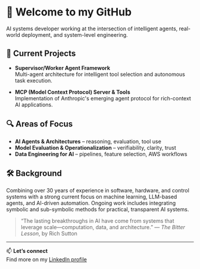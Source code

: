 # 👋 Welcome to my GitHub

AI systems developer working at the intersection of intelligent agents, real-world deployment, and system-level engineering.

## 🧠 Current Projects
- **Supervisor/Worker Agent Framework**  
  Multi-agent architecture for intelligent tool selection and autonomous task execution.  

- **MCP (Model Context Protocol) Server & Tools**  
  Implementation of Anthropic's emerging agent protocol for rich-context AI applications.  

## 🔍 Areas of Focus
- **AI Agents & Architectures** – reasoning, evaluation, tool use  
- **Model Evaluation & Operationalization** – verifiability, clarity, trust  
- **Data Engineering for AI** – pipelines, feature selection, AWS workflows  

## 🛠 Background
Combining over 30 years of experience in software, hardware, and control systems with a strong current focus on machine learning, LLM-based agents, and AI-driven automation. Ongoing work includes integrating symbolic and sub-symbolic methods for practical, transparent AI systems.

> “The lasting breakthroughs in AI have come from systems that leverage scale—computation, data, and architecture.” — *The Bitter Lesson*, by Rich Sutton

---

📫 **Let’s connect**  
Find more on my [LinkedIn profile](https://www.linkedin.com/in/jim-austin-a476b562/)


